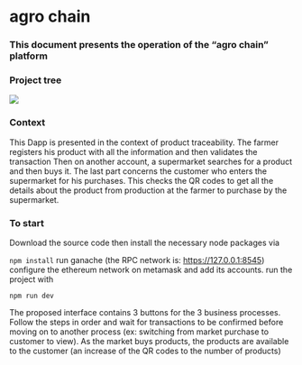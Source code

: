 # agro chain

### This document presents the operation of the “agro chain” platform

### Project tree

![](image/README/1642176578079.png)

### Context

This Dapp is presented in the context of product traceability.
The farmer registers his product with all the information and then validates the transaction
Then on another account, a supermarket searches for a product and then buys it.
The last part concerns the customer who enters the supermarket for his purchases. This checks the QR codes to get all the details about the product from production at the farmer to purchase by the supermarket.

### To start

Download the source code then install the necessary node packages via 

`npm install`
run ganache (the RPC network is:  https://127.0.0.1:8545)
configure the ethereum network on metamask and add its accounts.
run the project with 

`npm run dev`

The proposed interface contains 3 buttons for the 3 business processes.
Follow the steps in order and wait for transactions to be confirmed before moving on to another process (ex: switching from market purchase to customer to view). As the market buys products, the products are available to the customer (an increase of the QR codes to the number of products)
